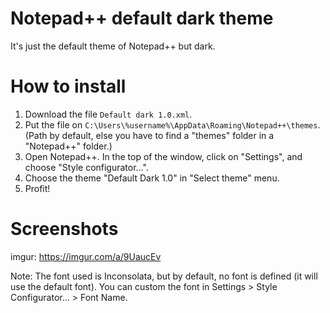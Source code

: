 # Notepad++ default dark theme
It's just the default theme of Notepad++ but dark.

# How to install
1. Download the file `Default dark 1.0.xml`.
2. Put the file on `C:\Users\%username%\AppData\Roaming\Notepad++\themes`. (Path by default, else you have to find a "themes" folder in a "Notepad++" folder.)
3. Open Notepad++. In the top of the window, click on "Settings", and choose "Style configurator...".
4. Choose the theme "Default Dark 1.0" in "Select theme" menu.
5. Profit!

# Screenshots
imgur: https://imgur.com/a/9UaucEv

Note: The font used is Inconsolata, but by default, no font is defined (it will use the default font). You can custom the font in Settings > Style Configurator... > Font Name.
